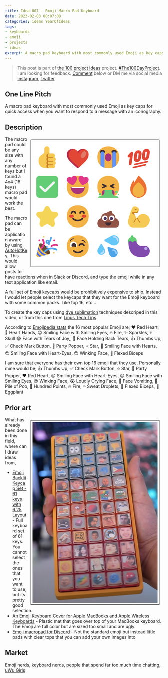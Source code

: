 ```yaml
---
title: Idea 007 - Emoji Macro Pad Keyboard 
date: 2023-02-03 00:07:00
categories: ideas YearOfIdeas
tags: 
- keyboards
- emoji
- projects
- ideas
excerpt: A macro pad keyboard with most commonly used Emoji as key caps for quick access when you want to respond to a message with an iconography
---
```


> This post is part of [the 100 project ideas](/projects/2023-100-ideas/) project. [#The100DayProject](https://www.the100dayproject.org/). I am looking for feedback. <a href='#utterances-comments'>Comment</a> below or DM me via social media <a href="https://instagram.com/funvill" rel="nofollow noopener noreferrer"><i class="fab fa-fw fa-instagram" aria-hidden="true"></i><span class="label">Instagram</span></a>, <a href="https://twitter.com/funvill" rel="nofollow noopener noreferrer"><i class="fab fa-fw fa-twitter" aria-hidden="true"></i><span class="label">Twitter</span></a>.

## One Line Pitch

A macro pad keyboard with most commonly used Emoji as key caps for quick access when you want to respond to a message with an iconography.

## Description

<img src="/public/uploads/2023/top-16-emoji.png" alt="Top 16 Emoji" style="float: right; margin: 10px; max-width: 400px; border: 1px solid black; padding: 5px"/>The macro pad could be any size with any number of keys but I found a 4x4 (16 keys) macro pad would work the best.

The macro pad can be application aware by using [AutoHotKey](https://www.autohotkey.com/). This would allow posts to have reactions when in Slack or Discord, and type the emoji while in any text application like email.

A full set of Emoji keycaps would be prohibitively expensive to ship. Instead I would let people select the keycaps that they want for the Emoji keyboard with some common packs. Like top 16, etc…

To create the key caps using [dye sublimation](https://www.youtube.com/watch?v=jNZkzK4l0F8) techniques descriped in this video, or from this one from [Linus Tech Tips](https://www.youtube.com/watch?v=-scV7LLvdh8).

According to [Emojipedia stats](https://emojipedia.org/stats/) the 16 most popular Emoji are;
❤️ Red Heart, 🫶 Heart Hands, 😊 Smiling Face with Smiling Eyes, 🔥 Fire, ✨ Sparkles, 💀 Skull
😂 Face with Tears of Joy,, 🥹 Face Holding Back Tears, 👍 Thumbs Up, ✅ Check Mark Button,  🎉 Party Popper, ⭐ Star, 🥰 Smiling Face with Hearts, 😍 Smiling Face with Heart-Eyes, 😉 Winking Face, 💪 Flexed Biceps

I am sure that everyone has their own top 16 emoji that they use. Personally mine would be; 👍 Thumbs Up, ✅ Check Mark Button, ⭐ Star, 🎉 Party Popper, ❤️ Red Heart, 😍 Smiling Face with Heart-Eyes, 😊 Smiling Face with Smiling Eyes, 😉 Winking Face, 😭 Loudly Crying Face, 🤮 Face Vomiting, 💩 Pile of Poo, 💯 Hundred Points, 🔥 Fire, 💦 Sweat Droplets, 💪 Flexed Biceps, 🍆 Eggplant

## Prior art

<img src="/public/uploads/2023/emoji_macropad_for_discord.png" alt="Emoji_macropad_for_discord" style="float: right; margin: 10px; max-width: 400px; border: 1px solid black; padding: 5px"/>What has already been done in this field, where can I draw ideas from,

- [Emoji Backlit Keycap Set - 61 keys with 6.25 Layout](https://www.etsy.com/ca/listing/1326230451/emoji-backlit-keycap-set-61-keys-with) - Full keyboard set of 61 keys. You cannot select the ones that you want to use, but its pretty good selection.
- [An Emoji Keyboard Cover for Apple MacBooks and Apple Wireless Keyboards](https://laughingsquid.com/an-emoji-keyboard-cover-for-apple-macbooks-and-apple-wireless-keyboards/) - Plastic mat that goes over top of your MacBooks keyboard. The Emoji are full color but are sized too small and are ugly.
- [Emoji macropad for Discord](https://www.youtube.com/watch?v=NGPvuCFWLNg) - Not the standard emoji but instead little pads with clear tops that you can add your own images into

## Market

Emoji nerds, keyboard nerds, people that spend far too much time chatting, [uWu Girls](https://www.youtube.com/watch?v=xjrU3N8M4eo)
